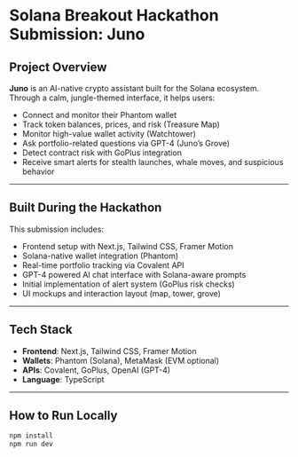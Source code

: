 # Solana Breakout Hackathon Submission: Juno

## Project Overview
**Juno** is an AI-native crypto assistant built for the Solana ecosystem. Through a calm, jungle-themed interface, it helps users:

- Connect and monitor their Phantom wallet
- Track token balances, prices, and risk (Treasure Map)
- Monitor high-value wallet activity (Watchtower)
- Ask portfolio-related questions via GPT-4 (Juno’s Grove)
- Detect contract risk with GoPlus integration
- Receive smart alerts for stealth launches, whale moves, and suspicious behavior

---

## Built During the Hackathon

This submission includes:

- Frontend setup with Next.js, Tailwind CSS, Framer Motion
- Solana-native wallet integration (Phantom)
- Real-time portfolio tracking via Covalent API
- GPT-4 powered AI chat interface with Solana-aware prompts
- Initial implementation of alert system (GoPlus risk checks)
- UI mockups and interaction layout (map, tower, grove)

---

## Tech Stack

- **Frontend**: Next.js, Tailwind CSS, Framer Motion
- **Wallets**: Phantom (Solana), MetaMask (EVM optional)
- **APIs**: Covalent, GoPlus, OpenAI (GPT-4)
- **Language**: TypeScript

---

## How to Run Locally

```bash
npm install
npm run dev
